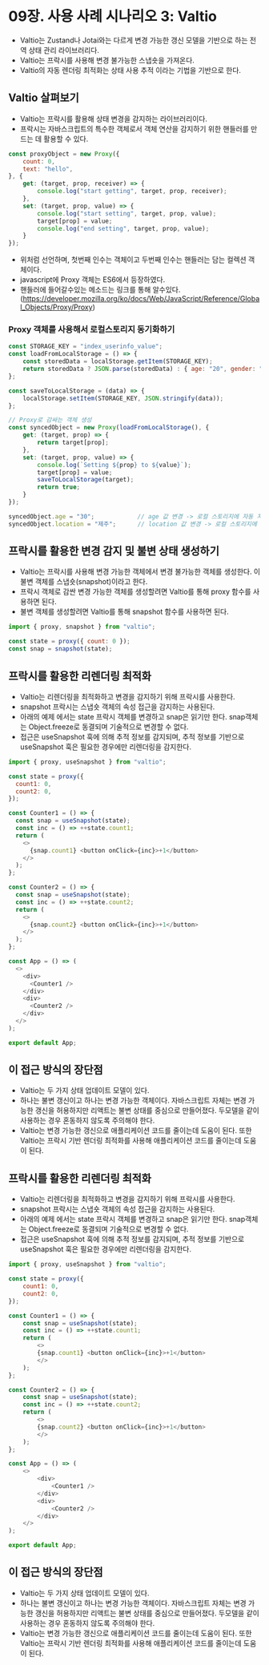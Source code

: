 # 09장. 사용 사례 시나리오 3: Valtio
- Valtio는 Zustand나 Jotai와는 다르게 변경 가능한 갱신 모델을 기반으로 하는 전역 상태 관리 라이브러리다.
- Valtio는 프락시를 사용해 변경 불가능한 스냅숏을 가져온다.
- Valtio의 자동 렌더링 최적화는 상태 사용 추적 이라는 기법을 기반으로 한다.

## Valtio 살펴보기
- Valtio는 프락시를 활용해 상태 변경을 감지하는 라이브러리이다.
- 프락시는 자바스크립트의 특수한 객체로서 객체 연산을 감지하기 위한 핸들러를 만드는 데 활용할 수 있다.
```javascript
const proxyObject = new Proxy({
    count: 0,
    text: "hello",
}, {
    get: (target, prop, receiver) => {
        console.log("start getting", target, prop, receiver);
    },
    set: (target, prop, value) => {
        console.log("start setting", target, prop, value);
        target[prop] = value;
        console.log("end setting", target, prop, value);
    }
});
```
- 위처럼 선언하며, 첫번째 인수는 객체이고 두번째 인수는 핸들러는 담는 컬렉션 객체이다.
- javascript에 Proxy 객체는 ES6에서 등장하였다.
- 핸들러에 들어갈수있는 메소드는 링크를 통해 알수있다.(https://developer.mozilla.org/ko/docs/Web/JavaScript/Reference/Global_Objects/Proxy/Proxy)

### Proxy 객체를 사용해서 로컬스토리지 동기화하기
```javascript
const STORAGE_KEY = "index_userinfo_value";
const loadFromLocalStorage = () => {
    const storedData = localStorage.getItem(STORAGE_KEY);
    return storedData ? JSON.parse(storedData) : { age: "20", gender: "여성", location: "서울" };
};

const saveToLocalStorage = (data) => {
    localStorage.setItem(STORAGE_KEY, JSON.stringify(data));
};

// Proxy로 감싸는 객체 생성
const syncedObject = new Proxy(loadFromLocalStorage(), {
    get: (target, prop) => {
        return target[prop];
    },
    set: (target, prop, value) => {
        console.log(`Setting ${prop} to ${value}`);
        target[prop] = value;            
        saveToLocalStorage(target);
        return true;
    }
});

syncedObject.age = "30";            // age 값 변경 -> 로컬 스토리지에 자동 저장
syncedObject.location = "제주";      // location 값 변경 -> 로컬 스토리지에 자동 저장
```

## 프락시를 활용한 변경 감지 및 불변 상태 생성하기
- Valtio는 프락시를 사용해 변경 가능한 객체에서 변경 불가능한 객체를 생성한다. 이 불변 객체를 스냅숏(snapshot)이라고 한다.
- 프락시 객체로 감싼 변경 가능한 객체를 생성할려면 Valtio를 통해 proxy 함수를 사용하면 된다.
- 불변 객체를 생성할려면 Valtio를 통해 snapshot 함수를 사용하면 된다.

```javascript
import { proxy, snapshot } from "valtio";

const state = proxy({ count: 0 });
const snap = snapshot(state);
```

## 프락시를 활용한 리렌더링 최적화
- Valtio는 리렌더링을 최적화하고 변경을 감지하기 위해 프락시를 사용한다.
- snapshot 프락시는 스냅숏 객체의 속성 접근을 감지하는 사용된다.
- 아래의 예제 에서는 state 프락시 객체를 변경하고 snap은 읽기만 한다. snap객체는 Object.freeze로 동결되며 기술적으로 변경할 수 없다.
- 접근은 useSnapshot 훅에 의해 추적 정보를 감지되며, 추적 정보를 기반으로 useSnapshot 훅은 필요한 경우에만 리렌더링을 감지한다.
```javascript
import { proxy, useSnapshot } from "valtio";

const state = proxy({
  count1: 0,
  count2: 0,
});

const Counter1 = () => {
  const snap = useSnapshot(state);
  const inc = () => ++state.count1;
  return (
    <>
      {snap.count1} <button onClick={inc}>+1</button>
    </>
  );
};

const Counter2 = () => {
  const snap = useSnapshot(state);
  const inc = () => ++state.count2;
  return (
    <>
      {snap.count2} <button onClick={inc}>+1</button>
    </>
  );
};

const App = () => (
  <>
    <div>
      <Counter1 />
    </div>
    <div>
      <Counter2 />
    </div>
  </>
);

export default App;
```

## 이 접근 방식의 장단점
- Valtio는 두 가지 상태 업데이트 모델이 있다.
- 하나는 불변 갱신이고 하나는 변경 가능한 객체이다. 자바스크립트 자체는 변경 가능한 갱신을 허용하지만 리액트는 불변 상태를 중심으로 만들어졌다. 두모델을 같이 사용하는 경우 혼동하지 않도록 주의해야 한다.
- Valtio는 변경 가능한 갱신으로 애플리케이션 코드를 줄이는데 도움이 된다. 또한 Valtio는 프락시 기반 렌더링 최적화를 사용해 애플리케이션 코드를 줄이는데 도움이 된다.



## 프락시를 활용한 리렌더링 최적화
- Valtio는 리렌더링을 최적화하고 변경을 감지하기 위해 프락시를 사용한다.
- snapshot 프락시는 스냅숏 객체의 속성 접근을 감지하는 사용된다.
- 아래의 예제 에서는 state 프락시 객체를 변경하고 snap은 읽기만 한다. snap객체는 Object.freeze로 동결되며 기술적으로 변경할 수 없다.
- 접근은 useSnapshot 훅에 의해 추적 정보를 감지되며, 추적 정보를 기반으로 useSnapshot 훅은 필요한 경우에만 리렌더링을 감지한다.
```javascript
import { proxy, useSnapshot } from "valtio";

const state = proxy({
    count1: 0,
    count2: 0,
});

const Counter1 = () => {
    const snap = useSnapshot(state);
    const inc = () => ++state.count1;
    return (
        <>
        {snap.count1} <button onClick={inc}>+1</button>
        </>
    );
};

const Counter2 = () => {
    const snap = useSnapshot(state);
    const inc = () => ++state.count2;
    return (
        <>
        {snap.count2} <button onClick={inc}>+1</button>
        </>
    );
};

const App = () => (
    <>
        <div>
            <Counter1 />
        </div>
        <div>
            <Counter2 />
        </div>
    </>
);

export default App;
```

## 이 접근 방식의 장단점
- Valtio는 두 가지 상태 업데이트 모델이 있다.
- 하나는 불변 갱신이고 하나는 변경 가능한 객체이다. 자바스크립트 자체는 변경 가능한 갱신을 허용하지만 리액트는 불변 상태를 중심으로 만들어졌다. 두모델을 같이 사용하는 경우 혼동하지 않도록 주의해야 한다.
- Valtio는 변경 가능한 갱신으로 애플리케이션 코드를 줄이는데 도움이 된다. 또한 Valtio는 프락시 기반 렌더링 최적화를 사용해 애플리케이션 코드를 줄이는데 도움이 된다.
